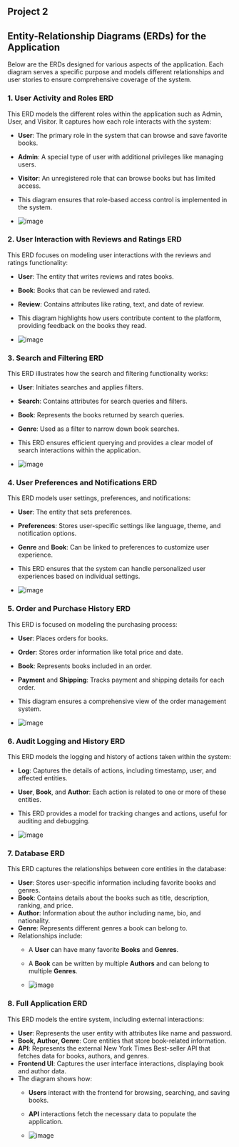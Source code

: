 ## Project 2

## Entity-Relationship Diagrams (ERDs) for the Application

Below are the ERDs designed for various aspects of the application. Each diagram serves a specific purpose and models different relationships and user stories to ensure comprehensive coverage of the system.

### 1. **User Activity and Roles ERD**
This ERD models the different roles within the application such as Admin, User, and Visitor. It captures how each role interacts with the system:
- **User**: The primary role in the system that can browse and save favorite books.
- **Admin**: A special type of user with additional privileges like managing users.
- **Visitor**: An unregistered role that can browse books but has limited access.
- This diagram ensures that role-based access control is implemented in the system.

- ![image](https://github.com/user-attachments/assets/a8f87a86-fc67-4e1b-aa01-061bf8914e1e)


### 2. **User Interaction with Reviews and Ratings ERD**
This ERD focuses on modeling user interactions with the reviews and ratings functionality:
- **User**: The entity that writes reviews and rates books.
- **Book**: Books that can be reviewed and rated.
- **Review**: Contains attributes like rating, text, and date of review.
- This diagram highlights how users contribute content to the platform, providing feedback on the books they read.

- ![image](https://github.com/user-attachments/assets/6cec7c52-8d73-47c2-a247-f0fe76b2442b)


### 3. **Search and Filtering ERD**
This ERD illustrates how the search and filtering functionality works:
- **User**: Initiates searches and applies filters.
- **Search**: Contains attributes for search queries and filters.
- **Book**: Represents the books returned by search queries.
- **Genre**: Used as a filter to narrow down book searches.
- This ERD ensures efficient querying and provides a clear model of search interactions within the application.

- ![image](https://github.com/user-attachments/assets/06dab5ff-a881-4f51-8d19-3ad213931604)


### 4. **User Preferences and Notifications ERD**
This ERD models user settings, preferences, and notifications:
- **User**: The entity that sets preferences.
- **Preferences**: Stores user-specific settings like language, theme, and notification options.
- **Genre** and **Book**: Can be linked to preferences to customize user experience.
- This ERD ensures that the system can handle personalized user experiences based on individual settings.

- ![image](https://github.com/user-attachments/assets/8200f2d2-2c82-4321-a6e3-c0581a7a95a8)


### 5. **Order and Purchase History ERD**
This ERD is focused on modeling the purchasing process:
- **User**: Places orders for books.
- **Order**: Stores order information like total price and date.
- **Book**: Represents books included in an order.
- **Payment** and **Shipping**: Tracks payment and shipping details for each order.
- This diagram ensures a comprehensive view of the order management system.

- ![image](https://github.com/user-attachments/assets/7036d86d-17ca-4dbc-8c37-ad7723cdd9d3)


### 6. **Audit Logging and History ERD**
This ERD models the logging and history of actions taken within the system:
- **Log**: Captures the details of actions, including timestamp, user, and affected entities.
- **User**, **Book**, and **Author**: Each action is related to one or more of these entities.
- This ERD provides a model for tracking changes and actions, useful for auditing and debugging.

- ![image](https://github.com/user-attachments/assets/df8eee12-4ceb-4fb3-b5d0-a8ca4ec74536)
  
### 7. **Database ERD**
This ERD captures the relationships between core entities in the database:
- **User**: Stores user-specific information including favorite books and genres.
- **Book**: Contains details about the books such as title, description, ranking, and price.
- **Author**: Information about the author including name, bio, and nationality.
- **Genre**: Represents different genres a book can belong to.
- Relationships include:
  - A **User** can have many favorite **Books** and **Genres**.
  - A **Book** can be written by multiple **Authors** and can belong to multiple **Genres**.
 
  - ![image](https://github.com/user-attachments/assets/a70973e9-9dc2-49b5-be74-65218f4c85f2)
 
### 8. **Full Application ERD**
This ERD models the entire system, including external interactions:
- **User**: Represents the user entity with attributes like name and password.
- **Book, Author, Genre**: Core entities that store book-related information.
- **API**: Represents the external New York Times Best-seller API that fetches data for books, authors, and genres.
- **Frontend UI**: Captures the user interface interactions, displaying book and author data.
- The diagram shows how:
  - **Users** interact with the frontend for browsing, searching, and saving books.
  - **API** interactions fetch the necessary data to populate the application.
 
  - ![image](https://github.com/user-attachments/assets/dcb594b4-c87c-487e-880b-5e2fb8a8df0f)



